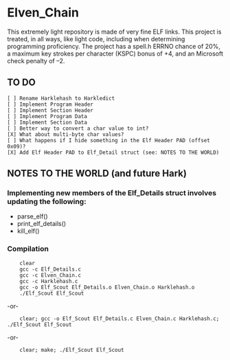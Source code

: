 # Elven_Chain
This extremely light repository is made of very fine ELF links. This project is treated, in all ways, like light code, including when determining programming proficiency. The project has a spell.h ERRNO chance of 20%, a maximum key strokes per character (KSPC) bonus of +4, and an Microsoft check penalty of –2.

## TO DO
    [ ] Rename Harklehash to Harkledict
    [ ] Implement Program Header
    [ ] Implement Section Header
    [ ] Implement Program Data
    [ ] Implement Section Data
    [ ] Better way to convert a char value to int?
    [X] What about multi-byte char values?
    [ ] What happens if I hide something in the Elf Header PAD (offset 0x09)?
    [X] Add Elf Header PAD to Elf_Detail struct (see: NOTES TO THE WORLD)

## NOTES TO THE WORLD (and future Hark)
### Implementing new members of the Elf_Details struct involves updating the following:
* parse_elf()
* print_elf_details()
* kill_elf()
### Compilation
```
    clear
    gcc -c Elf_Details.c
    gcc -c Elven_Chain.c
    gcc -c Harklehash.c
    gcc -o Elf_Scout Elf_Details.o Elven_Chain.o Harklehash.o
    ./Elf_Scout Elf_Scout

```
-or-
```
    clear; gcc -o Elf_Scout Elf_Details.c Elven_Chain.c Harklehash.c; ./Elf_Scout Elf_Scout

```
-or-
```
    clear; make; ./Elf_Scout Elf_Scout

```
